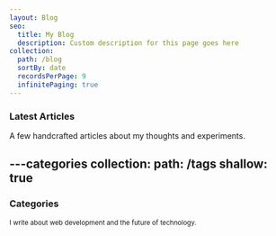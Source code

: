 ```yaml
---
layout: Blog
seo:
  title: My Blog
  description: Custom description for this page goes here
collection:
  path: /blog
  sortBy: date
  recordsPerPage: 9
  infinitePaging: true
---
```


### Latest Articles

A few handcrafted articles about my thoughts and experiments.



---categories
collection:
  path: /tags
  shallow: true
---

### Categories

<small>I write about web development and the future of technology.</small>
